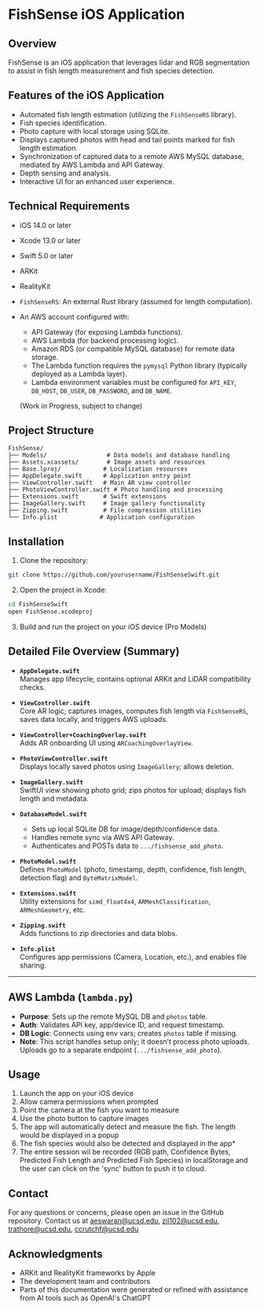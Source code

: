 # FishSense iOS Application

## Overview
FishSense is an iOS application that leverages lidar and RGB segmentation to assist in fish length measurement and fish species detection. 

## Features of the iOS Application
- Automated fish length estimation (utilizing the `FishSenseRS` library).
- Fish species identification.
- Photo capture with local storage using SQLite.
- Displays captured photos with head and tail points marked for fish length estimation.
- Synchronization of captured data to a remote AWS MySQL database, mediated by AWS Lambda and API Gateway.
- Depth sensing and analysis.
- Interactive UI for an enhanced user experience.

## Technical Requirements
- iOS 14.0 or later
- Xcode 13.0 or later
- Swift 5.0 or later
- ARKit
- RealityKit
- `FishSenseRS`: An external Rust library (assumed for length computation).
- An AWS account configured with:
    - API Gateway (for exposing Lambda functions).
    - AWS Lambda (for backend processing logic).
    - Amazon RDS (or compatible MySQL database) for remote data storage.
    - The Lambda function requires the `pymysql` Python library (typically deployed as a Lambda layer).
    - Lambda environment variables must be configured for `API_KEY`, `DB_HOST`, `DB_USER`, `DB_PASSWORD`, and `DB_NAME`.
 
  (Work in Progress, subject to change)

## Project Structure
```
FishSense/
├── Models/                 # Data models and database handling
├── Assets.xcassets/        # Image assets and resources
├── Base.lproj/            # Localization resources
├── AppDelegate.swift      # Application entry point
├── ViewController.swift   # Main AR view controller
├── PhotoViewController.swift # Photo handling and processing
├── Extensions.swift       # Swift extensions
├── ImageGallery.swift     # Image gallery functionality
├── Zipping.swift          # File compression utilities
└── Info.plist            # Application configuration
```

## Installation
1. Clone the repository:
```bash
git clone https://github.com/yourusername/FishSenseSwift.git
```

2. Open the project in Xcode:
```bash
cd FishSenseSwift
open FishSense.xcodeproj
```

3. Build and run the project on your iOS device (Pro Models) 
## Detailed File Overview (Summary)

- **`AppDelegate.swift`**  
  Manages app lifecycle; contains optional ARKit and LiDAR compatibility checks.

- **`ViewController.swift`**  
  Core AR logic; captures images, computes fish length via `FishSenseRS`, saves data locally, and triggers AWS uploads.

- **`ViewController+CoachingOverlay.swift`**  
  Adds AR onboarding UI using `ARCoachingOverlayView`.

- **`PhotoViewController.swift`**  
  Displays locally saved photos using `ImageGallery`; allows deletion.

- **`ImageGallery.swift`**  
  SwiftUI view showing photo grid; zips photos for upload; displays fish length and metadata.

- **`DatabaseModel.swift`**
  - Sets up local SQLite DB for image/depth/confidence data.
  - Handles remote sync via AWS API Gateway.
  - Authenticates and POSTs data to `.../fishsense_add_photo`.

- **`PhotoModel.swift`**  
  Defines `PhotoModel` (photo, timestamp, depth, confidence, fish length, detection flag) and `ByteMatrixModel`.

- **`Extensions.swift`**  
  Utility extensions for `simd_float4x4`, `ARMeshClassification`, `ARMeshGeometry`, etc.

- **`Zipping.swift`**  
  Adds functions to zip directories and data blobs.

- **`Info.plist`**  
  Configures app permissions (Camera, Location, etc.), and enables file sharing.

---

## AWS Lambda (`lambda.py`)

- **Purpose**: Sets up the remote MySQL DB and `photos` table.
- **Auth**: Validates API key, app/device ID, and request timestamp.
- **DB Logic**: Connects using env vars; creates `photos` table if missing.
- **Note**: This script handles setup only; it doesn’t process photo uploads. Uploads go to a separate endpoint (`.../fishsense_add_photo`).

      
## Usage
1. Launch the app on your iOS device
2. Allow camera permissions when prompted
3. Point the camera at the fish you want to measure
4. Use the photo button to capture images
5. The app will automatically detect and measure the fish. The length would be displayed in a popup
6. The fish species would also be detected and displayed in the app*
7. The entire session wil be recorded (RGB path, Confidence Bytes, Predicted Fish Length and Predicted Fish Species) in localStorage and the user can click on the 'sync' button to push it to cloud.


## Contact
For any questions or concerns, please open an issue in the GitHub repository. 
Contact us at aeswaran@ucsd.edu, zil102@ucsd.edu, trathore@ucsd.edu, ccrutchf@ucsd.edu

## Acknowledgments
- ARKit and RealityKit frameworks by Apple
- The development team and contributors
- Parts of this documentation were generated or refined with assistance from AI tools such as OpenAI's ChatGPT

